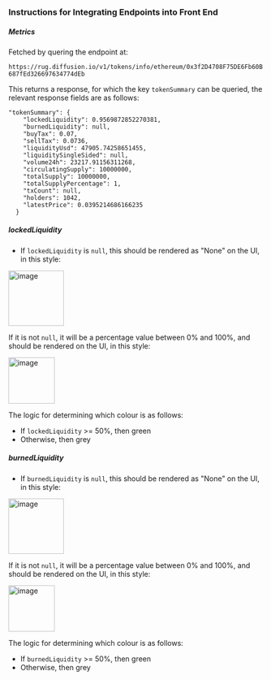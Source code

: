 ### Instructions for Integrating Endpoints into Front End

##### Metrics

Fetched by quering the endpoint at:

```https://rug.diffusion.io/v1/tokens/info/ethereum/0x3f2D4708F75DE6Fb60B687fEd326697634774dEb```

This returns a response, for which the key `tokenSummary` can be queried, the relevant response fields are as follows:

```
"tokenSummary": {
    "lockedLiquidity": 0.9569872852270381,
    "burnedLiquidity": null,
    "buyTax": 0.07,
    "sellTax": 0.0736,
    "liquidityUsd": 47905.74258651455,
    "liquiditySingleSided": null,
    "volume24h": 23217.91156311268,
    "circulatingSupply": 10000000,
    "totalSupply": 10000000,
    "totalSupplyPercentage": 1,
    "txCount": null,
    "holders": 1042,
    "latestPrice": 0.0395214686166235
  }
```

##### lockedLiquidity

- If `lockedLiquidity` is `null`, this should be rendered as "None" on the UI, in this style:

<img width="109" alt="image" src="https://github.com/diffusion-io/rug-api/assets/99917971/6044a4c8-b79c-4f0b-89ee-61096cb7942d">

If it is not `null`, it will be a percentage value between 0% and 100%, and should be rendered on the UI, in this style:

<img width="91" alt="image" src="https://github.com/diffusion-io/rug-api/assets/99917971/5b270e03-f055-43e6-91a2-318977c995a9">

The logic for determining which colour is as follows:

- If `lockedLiquidity` >= 50%, then green
- Otherwise, then grey

##### burnedLiquidity

- If `burnedLiquidity` is `null`, this should be rendered as "None" on the UI, in this style:

<img width="109" alt="image" src="https://github.com/diffusion-io/rug-api/assets/99917971/6044a4c8-b79c-4f0b-89ee-61096cb7942d">

If it is not `null`, it will be a percentage value between 0% and 100%, and should be rendered on the UI, in this style:

<img width="91" alt="image" src="https://github.com/diffusion-io/rug-api/assets/99917971/5b270e03-f055-43e6-91a2-318977c995a9">

The logic for determining which colour is as follows:

- If `burnedLiquidity` >= 50%, then green
- Otherwise, then grey
